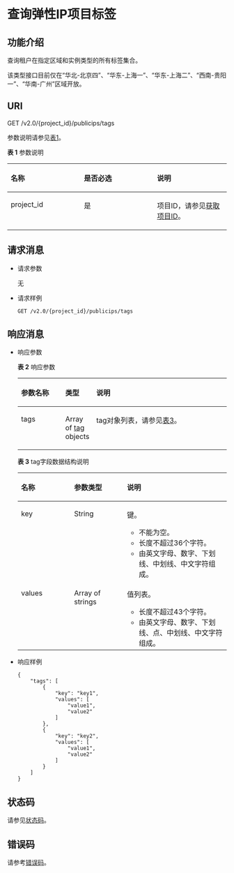 # 查询弹性IP项目标签<a name="eip_apitag_0006"></a>

## 功能介绍<a name="zh-cn_topic_0201534134_section5413192818251"></a>

查询租户在指定区域和实例类型的所有标签集合。

该类型接口目前仅在“华北-北京四”、“华东-上海一”、“华东-上海二”、“西南-贵阳一”、“华南-广州”区域开放。

## URI<a name="zh-cn_topic_0201534134_section1414182816254"></a>

GET /v2.0/\{project\_id\}/publicips/tags

参数说明请参见[表1](#zh-cn_topic_0201534134_table27380479)。

**表 1**  参数说明

<a name="zh-cn_topic_0201534134_table27380479"></a>
<table><thead align="left"><tr id="zh-cn_topic_0201534134_row28751554"><th class="cellrowborder" valign="top" width="33.33333333333333%" id="mcps1.2.4.1.1"><p id="zh-cn_topic_0201534134_p47174532"><a name="zh-cn_topic_0201534134_p47174532"></a><a name="zh-cn_topic_0201534134_p47174532"></a>名称</p>
</th>
<th class="cellrowborder" valign="top" width="33.33333333333333%" id="mcps1.2.4.1.2"><p id="zh-cn_topic_0201534134_p63040734"><a name="zh-cn_topic_0201534134_p63040734"></a><a name="zh-cn_topic_0201534134_p63040734"></a>是否必选</p>
</th>
<th class="cellrowborder" valign="top" width="33.33333333333333%" id="mcps1.2.4.1.3"><p id="zh-cn_topic_0201534134_p6025849"><a name="zh-cn_topic_0201534134_p6025849"></a><a name="zh-cn_topic_0201534134_p6025849"></a>说明</p>
</th>
</tr>
</thead>
<tbody><tr id="zh-cn_topic_0201534134_row18331773"><td class="cellrowborder" valign="top" width="33.33333333333333%" headers="mcps1.2.4.1.1 "><p id="zh-cn_topic_0201534134_p8478608"><a name="zh-cn_topic_0201534134_p8478608"></a><a name="zh-cn_topic_0201534134_p8478608"></a>project_id</p>
</td>
<td class="cellrowborder" valign="top" width="33.33333333333333%" headers="mcps1.2.4.1.2 "><p id="zh-cn_topic_0201534134_p15678685"><a name="zh-cn_topic_0201534134_p15678685"></a><a name="zh-cn_topic_0201534134_p15678685"></a>是</p>
</td>
<td class="cellrowborder" valign="top" width="33.33333333333333%" headers="mcps1.2.4.1.3 "><p id="zh-cn_topic_0201534134_p10487112"><a name="zh-cn_topic_0201534134_p10487112"></a><a name="zh-cn_topic_0201534134_p10487112"></a>项目ID，请参见<a href="获取项目ID.md#eip_api06_0004">获取项目ID</a>。</p>
</td>
</tr>
</tbody>
</table>

## 请求消息<a name="zh-cn_topic_0201534134_section1342142882511"></a>

-   请求参数

    无

-   请求样例

    ```
    GET /v2.0/{project_id}/publicips/tags
    ```


## 响应消息<a name="zh-cn_topic_0201534134_section242122862514"></a>

-   响应参数

    **表 2**  响应参数

    <a name="zh-cn_topic_0201534134_table242418284253"></a>
    <table><thead align="left"><tr id="zh-cn_topic_0201534134_row155362282252"><th class="cellrowborder" valign="top" width="21.349999999999998%" id="mcps1.2.4.1.1"><p id="zh-cn_topic_0201534134_p65362028192517"><a name="zh-cn_topic_0201534134_p65362028192517"></a><a name="zh-cn_topic_0201534134_p65362028192517"></a>参数名称</p>
    </th>
    <th class="cellrowborder" valign="top" width="13.48%" id="mcps1.2.4.1.2"><p id="zh-cn_topic_0201534134_p155361728192510"><a name="zh-cn_topic_0201534134_p155361728192510"></a><a name="zh-cn_topic_0201534134_p155361728192510"></a>类型</p>
    </th>
    <th class="cellrowborder" valign="top" width="65.16999999999999%" id="mcps1.2.4.1.3"><p id="zh-cn_topic_0201534134_p1253616288258"><a name="zh-cn_topic_0201534134_p1253616288258"></a><a name="zh-cn_topic_0201534134_p1253616288258"></a>说明</p>
    </th>
    </tr>
    </thead>
    <tbody><tr id="zh-cn_topic_0201534134_row65365287254"><td class="cellrowborder" valign="top" width="21.349999999999998%" headers="mcps1.2.4.1.1 "><p id="zh-cn_topic_0201534134_p553612832513"><a name="zh-cn_topic_0201534134_p553612832513"></a><a name="zh-cn_topic_0201534134_p553612832513"></a>tags</p>
    </td>
    <td class="cellrowborder" valign="top" width="13.48%" headers="mcps1.2.4.1.2 "><p id="zh-cn_topic_0201534134_p1453619282257"><a name="zh-cn_topic_0201534134_p1453619282257"></a><a name="zh-cn_topic_0201534134_p1453619282257"></a>Array of <a href="#zh-cn_topic_0201534134_table043062842515">tag</a> objects</p>
    </td>
    <td class="cellrowborder" valign="top" width="65.16999999999999%" headers="mcps1.2.4.1.3 "><p id="zh-cn_topic_0201534134_p155364285253"><a name="zh-cn_topic_0201534134_p155364285253"></a><a name="zh-cn_topic_0201534134_p155364285253"></a>tag对象列表，请参见<a href="#zh-cn_topic_0201534134_table043062842515">表3</a>。</p>
    </td>
    </tr>
    </tbody>
    </table>

    **表 3**  tag字段数据结构说明

    <a name="zh-cn_topic_0201534134_table043062842515"></a>
    <table><thead align="left"><tr id="zh-cn_topic_0201534134_zh-cn_topic_0201534104_row16625112015"><th class="cellrowborder" valign="top" width="25.332533253325334%" id="mcps1.2.4.1.1"><p id="zh-cn_topic_0201534134_zh-cn_topic_0201534104_p156216117208"><a name="zh-cn_topic_0201534134_zh-cn_topic_0201534104_p156216117208"></a><a name="zh-cn_topic_0201534134_zh-cn_topic_0201534104_p156216117208"></a>名称</p>
    </th>
    <th class="cellrowborder" valign="top" width="25.332533253325334%" id="mcps1.2.4.1.2"><p id="zh-cn_topic_0201534134_zh-cn_topic_0201534104_p8622172014"><a name="zh-cn_topic_0201534134_zh-cn_topic_0201534104_p8622172014"></a><a name="zh-cn_topic_0201534134_zh-cn_topic_0201534104_p8622172014"></a>参数类型</p>
    </th>
    <th class="cellrowborder" valign="top" width="49.33493349334934%" id="mcps1.2.4.1.3"><p id="zh-cn_topic_0201534134_zh-cn_topic_0201534104_p1262101182018"><a name="zh-cn_topic_0201534134_zh-cn_topic_0201534104_p1262101182018"></a><a name="zh-cn_topic_0201534134_zh-cn_topic_0201534104_p1262101182018"></a>说明</p>
    </th>
    </tr>
    </thead>
    <tbody><tr id="zh-cn_topic_0201534134_zh-cn_topic_0201534104_row166216192017"><td class="cellrowborder" valign="top" width="25.332533253325334%" headers="mcps1.2.4.1.1 "><p id="zh-cn_topic_0201534134_zh-cn_topic_0201534104_p562013203"><a name="zh-cn_topic_0201534134_zh-cn_topic_0201534104_p562013203"></a><a name="zh-cn_topic_0201534134_zh-cn_topic_0201534104_p562013203"></a>key</p>
    </td>
    <td class="cellrowborder" valign="top" width="25.332533253325334%" headers="mcps1.2.4.1.2 "><p id="zh-cn_topic_0201534134_zh-cn_topic_0201534104_p4621132014"><a name="zh-cn_topic_0201534134_zh-cn_topic_0201534104_p4621132014"></a><a name="zh-cn_topic_0201534134_zh-cn_topic_0201534104_p4621132014"></a>String</p>
    </td>
    <td class="cellrowborder" valign="top" width="49.33493349334934%" headers="mcps1.2.4.1.3 "><p id="zh-cn_topic_0201534134_zh-cn_topic_0201534104_p3622162019"><a name="zh-cn_topic_0201534134_zh-cn_topic_0201534104_p3622162019"></a><a name="zh-cn_topic_0201534134_zh-cn_topic_0201534104_p3622162019"></a>键。</p>
    <a name="zh-cn_topic_0201534134_zh-cn_topic_0201534104_zh-cn_topic_0013935842_zh-cn_topic_0067805752_zh-cn_topic_0013859511_ul2321196023222"></a><a name="zh-cn_topic_0201534134_zh-cn_topic_0201534104_zh-cn_topic_0013935842_zh-cn_topic_0067805752_zh-cn_topic_0013859511_ul2321196023222"></a><ul id="zh-cn_topic_0201534134_zh-cn_topic_0201534104_zh-cn_topic_0013935842_zh-cn_topic_0067805752_zh-cn_topic_0013859511_ul2321196023222"><li>不能为空。</li><li>长度不超过36个字符。</li><li>由英文字母、数字、下划线、中划线、中文字符组成。</li></ul>
    </td>
    </tr>
    <tr id="zh-cn_topic_0201534134_zh-cn_topic_0201534104_row862171152012"><td class="cellrowborder" valign="top" width="25.332533253325334%" headers="mcps1.2.4.1.1 "><p id="zh-cn_topic_0201534134_zh-cn_topic_0201534104_p2062312201"><a name="zh-cn_topic_0201534134_zh-cn_topic_0201534104_p2062312201"></a><a name="zh-cn_topic_0201534134_zh-cn_topic_0201534104_p2062312201"></a>values</p>
    </td>
    <td class="cellrowborder" valign="top" width="25.332533253325334%" headers="mcps1.2.4.1.2 "><p id="zh-cn_topic_0201534134_zh-cn_topic_0201534104_p7282112319144"><a name="zh-cn_topic_0201534134_zh-cn_topic_0201534104_p7282112319144"></a><a name="zh-cn_topic_0201534134_zh-cn_topic_0201534104_p7282112319144"></a>Array of strings</p>
    </td>
    <td class="cellrowborder" valign="top" width="49.33493349334934%" headers="mcps1.2.4.1.3 "><p id="zh-cn_topic_0201534134_zh-cn_topic_0201534104_p166210162014"><a name="zh-cn_topic_0201534134_zh-cn_topic_0201534104_p166210162014"></a><a name="zh-cn_topic_0201534134_zh-cn_topic_0201534104_p166210162014"></a>值列表。</p>
    <a name="zh-cn_topic_0201534134_zh-cn_topic_0201534104_zh-cn_topic_0013935842_zh-cn_topic_0067805752_zh-cn_topic_0013859511_ul6706750105539"></a><a name="zh-cn_topic_0201534134_zh-cn_topic_0201534104_zh-cn_topic_0013935842_zh-cn_topic_0067805752_zh-cn_topic_0013859511_ul6706750105539"></a><ul id="zh-cn_topic_0201534134_zh-cn_topic_0201534104_zh-cn_topic_0013935842_zh-cn_topic_0067805752_zh-cn_topic_0013859511_ul6706750105539"><li>长度不超过43个字符。</li><li>由英文字母、数字、下划线、点、中划线、中文字符组成。</li></ul>
    </td>
    </tr>
    </tbody>
    </table>

-   响应样例

    ```
    {
        "tags": [
            {
                "key": "key1",
                "values": [
                    "value1",
                    "value2"
                ]
            },
            {
                "key": "key2",
                "values": [
                    "value1",
                    "value2"
                ]
            }
        ]
    }
    ```


## 状态码<a name="zh-cn_topic_0201534134_section31981619"></a>

请参见[状态码](状态码.md#eip_api05_0001)。

## 错误码<a name="zh-cn_topic_0201534134_section85821649202813"></a>

请参考[错误码](错误码.md)。

